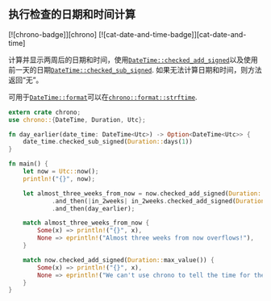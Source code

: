 ## 执行检查的日期和时间计算

[![chrono-badge]][chrono] [![cat-date-and-time-badge]][cat-date-and-time]

计算并显示两周后的日期和时间，使用[`DateTime::checked_add_signed`]以及使用前一天的日期[`DateTime::checked_sub_signed`]. 如果无法计算日期和时间，则方法返回“无”。

可用于[`DateTime::format`]可以在[`chrono::format::strftime`].

```rust
extern crate chrono;
use chrono::{DateTime, Duration, Utc};

fn day_earlier(date_time: DateTime<Utc>) -> Option<DateTime<Utc>> {
    date_time.checked_sub_signed(Duration::days(1))
}

fn main() {
    let now = Utc::now();
    println!("{}", now);

    let almost_three_weeks_from_now = now.checked_add_signed(Duration::weeks(2))
            .and_then(|in_2weeks| in_2weeks.checked_add_signed(Duration::weeks(1)))
            .and_then(day_earlier);

    match almost_three_weeks_from_now {
        Some(x) => println!("{}", x),
        None => eprintln!("Almost three weeks from now overflows!"),
    }

    match now.checked_add_signed(Duration::max_value()) {
        Some(x) => println!("{}", x),
        None => eprintln!("We can't use chrono to tell the time for the Solar System to complete more than one full orbit around the galactic center."),
    }
}
```

[`chrono::format::strftime`]: https://docs.rs/chrono/*/chrono/format/strftime/index.html

[`datetime::checked_add_signed`]: https://docs.rs/chrono/*/chrono/struct.Date.html#method.checked_add_signed

[`datetime::checked_sub_signed`]: https://docs.rs/chrono/*/chrono/struct.Date.html#method.checked_sub_signed

[`datetime::format`]: https://docs.rs/chrono/*/chrono/struct.DateTime.html#method.format

